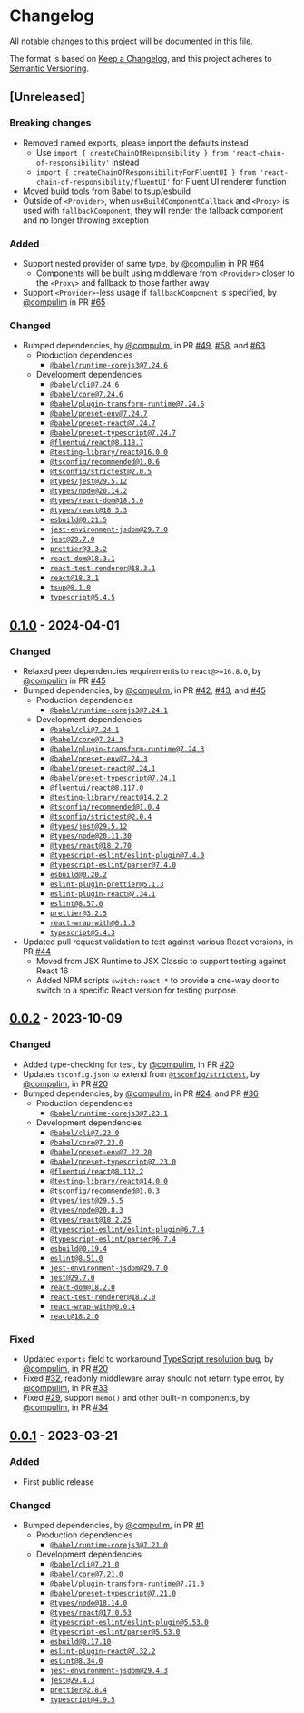 # Changelog

All notable changes to this project will be documented in this file.

The format is based on [Keep a Changelog](https://keepachangelog.com/en/1.0.0/),
and this project adheres to [Semantic Versioning](https://semver.org/spec/v2.0.0.html).

## [Unreleased]

### Breaking changes

- Removed named exports, please import the defaults instead
   - Use `import { createChainOfResponsibility } from 'react-chain-of-responsibility'` instead
   - `import { createChainOfResponsibilityForFluentUI } from 'react-chain-of-responsibility/fluentUI'` for Fluent UI renderer function
- Moved build tools from Babel to tsup/esbuild
- Outside of `<Provider>`, when `useBuildComponentCallback` and `<Proxy>` is used with `fallbackComponent`, they will render the fallback component and no longer throwing exception

### Added

- Support nested provider of same type, by [@compulim](https://github.com/compulim) in PR [#64](https://github.com/compulim/react-chain-of-responsibility/pull/64)
   - Components will be built using middleware from `<Provider>` closer to the `<Proxy>` and fallback to those farther away
- Support `<Provider>`-less usage if `fallbackComponent` is specified, by [@compulim](https://github.com/compulim) in PR [#65](https://github.com/compulim/react-chain-of-responsibility/pull/65)

### Changed

- Bumped dependencies, by [@compulim](https://github.com/compulim), in PR [#49](https://github.com/compulim/react-chain-of-responsibility/pull/49), [#58](https://github.com/compulim/react-chain-of-responsibility/pull/58), and [#63](https://github.com/compulim/react-chain-of-responsibility/pull/63)
   - Production dependencies
      - [`@babel/runtime-corejs3@7.24.6`](https://npmjs.com/package/@babel/runtime-corejs3)
   - Development dependencies
      - [`@babel/cli@7.24.6`](https://npmjs.com/package/@babel/cli)
      - [`@babel/core@7.24.6`](https://npmjs.com/package/@babel/core/v/7.24.6)
      - [`@babel/plugin-transform-runtime@7.24.6`](https://npmjs.com/package/@babel/plugin-transform-runtime)
      - [`@babel/preset-env@7.24.7`](https://npmjs.com/package/@babel/preset-env/v/7.24.7)
      - [`@babel/preset-react@7.24.7`](https://npmjs.com/package/@babel/preset-react/v/7.24.7)
      - [`@babel/preset-typescript@7.24.7`](https://npmjs.com/package/@babel/preset-typescript/v/7.24.7)
      - [`@fluentui/react@8.118.7`](https://npmjs.com/package/@fluentui/react/v/8.118.7)
      - [`@testing-library/react@16.0.0`](https://npmjs.com/package/@testing-library/react/v/16.0.0)
      - [`@tsconfig/recommended@1.0.6`](https://npmjs.com/package/@tsconfig/recommended)
      - [`@tsconfig/strictest@2.0.5`](https://npmjs.com/package/@tsconfig/strictest/v/2.0.5)
      - [`@types/jest@29.5.12`](https://npmjs.com/package/@types/jest/v/29.5.12)
      - [`@types/node@20.14.2`](https://npmjs.com/package/@types/node/v/20.14.2)
      - [`@types/react-dom@18.3.0`](https://npmjs.com/package/@types/react-dom/v/18.3.0)
      - [`@types/react@18.3.3`](https://npmjs.com/package/@types/react/v/18.3.3)
      - [`esbuild@0.21.5`](https://npmjs.com/package/esbuild/v/0.21.5)
      - [`jest-environment-jsdom@29.7.0`](https://npmjs.com/package/jest-environment-jsdom/v/29.7.0)
      - [`jest@29.7.0`](https://npmjs.com/package/jest/v/29.7.0)
      - [`prettier@3.3.2`](https://npmjs.com/package/prettier/v/3.3.2)
      - [`react-dom@18.3.1`](https://npmjs.com/package/react-dom/v/18.3.1)
      - [`react-test-renderer@18.3.1`](https://npmjs.com/package/react-test-renderer/v/18.3.1)
      - [`react@18.3.1`](https://npmjs.com/package/react/v/18.3.1)
      - [`tsup@8.1.0`](https://npmjs.com/package/tsup/v/8.1.0)
      - [`typescript@5.4.5`](https://npmjs.com/package/typescript/v/5.4.5)

## [0.1.0] - 2024-04-01

### Changed

- Relaxed peer dependencies requirements to `react@>=16.8.0`, by [@compulim](https://github.com/compulim) in PR [#45](https://github.com/compulim/react-chain-of-responsibility/pull/45)
- Bumped dependencies, by [@compulim](https://github.com/compulim), in PR [#42](https://github.com/compulim/react-chain-of-responsibility/pull/42), [#43](https://github.com/compulim/react-chain-of-responsibility/pull/43), and [#45](https://github.com/compulim/react-chain-of-responsibility/pull/45)
   - Production dependencies
      - [`@babel/runtime-corejs3@7.24.1`](https://npmjs.com/package/@babel/runtime-corejs3)
   - Development dependencies
      - [`@babel/cli@7.24.1`](https://npmjs.com/package/@babel/cli)
      - [`@babel/core@7.24.3`](https://npmjs.com/package/@babel/core)
      - [`@babel/plugin-transform-runtime@7.24.3`](https://npmjs.com/package/@babel/plugin-transform-runtime)
      - [`@babel/preset-env@7.24.3`](https://npmjs.com/package/@babel/preset-env)
      - [`@babel/preset-react@7.24.1`](https://npmjs.com/package/@babel/preset-react)
      - [`@babel/preset-typescript@7.24.1`](https://npmjs.com/package/@babel/preset-typescript)
      - [`@fluentui/react@8.117.0`](https://npmjs.com/package/@fluentui/react)
      - [`@testing-library/react@14.2.2`](https://npmjs.com/package/@testing-library/react)
      - [`@tsconfig/recommended@1.0.4`](https://npmjs.com/package/@tsconfig/recommended)
      - [`@tsconfig/strictest@2.0.4`](https://npmjs.com/package/@tsconfig/strictest)
      - [`@types/jest@29.5.12`](https://npmjs.com/package/@types/jest)
      - [`@types/node@20.11.30`](https://npmjs.com/package/@types/node)
      - [`@types/react@18.2.70`](https://npmjs.com/package/@types/react)
      - [`@typescript-eslint/eslint-plugin@7.4.0`](https://npmjs.com/package/@typescript-eslint/eslint-plugin)
      - [`@typescript-eslint/parser@7.4.0`](https://npmjs.com/package/@typescript-eslint/parser)
      - [`esbuild@0.20.2`](https://npmjs.com/package/esbuild)
      - [`eslint-plugin-prettier@5.1.3`](https://npmjs.com/package/eslint-plugin-prettier)
      - [`eslint-plugin-react@7.34.1`](https://npmjs.com/package/eslint-plugin-react)
      - [`eslint@8.57.0`](https://npmjs.com/package/eslint)
      - [`prettier@3.2.5`](https://npmjs.com/package/prettier)
      - [`react-wrap-with@0.1.0`](https://npmjs.com/package/react-wrap-with)
      - [`typescript@5.4.3`](https://npmjs.com/package/typescript)
- Updated pull request validation to test against various React versions, in PR [#44](https://github.com/compulim/react-chain-of-responsibility/pull/44)
   - Moved from JSX Runtime to JSX Classic to support testing against React 16
   - Added NPM scripts `switch:react:*` to provide a one-way door to switch to a specific React version for testing purpose

## [0.0.2] - 2023-10-09

### Changed

- Added type-checking for test, by [@compulim](https://github.com/compulim), in PR [#20](https://github.com/compulim/react-chain-of-responsibility/pull/20)
- Updates `tsconfig.json` to extend from [`@tsconfig/strictest`](https://npmjs.com/package/@tsconfig/strictest), by [@compulim](https://github.com/compulim), in PR [#20](https://github.com/compulim/react-chain-of-responsibility/pull/20)
- Bumped dependencies, by [@compulim](https://github.com/compulim), in PR [#24](https://github.com/compulim/react-chain-of-responsibility/pull/24), and PR [#36](https://github.com/compulim/react-chain-of-responsibility/pull/36)
   - Production dependencies
      - [`@babel/runtime-corejs3@7.23.1`](https://npmjs.com/package/@babel/runtime-corejs3)
   - Development dependencies
      - [`@babel/cli@7.23.0`](https://npmjs.com/package/@babel/cli)
      - [`@babel/core@7.23.0`](https://npmjs.com/package/@babel/core)
      - [`@babel/preset-env@7.22.20`](https://npmjs.com/package/@babel/preset-env)
      - [`@babel/preset-typescript@7.23.0`](https://npmjs.com/package/@babel/preset-typescript)
      - [`@fluentui/react@8.112.2`](https://npmjs.com/package/@fluentui/react)
      - [`@testing-library/react@14.0.0`](https://npmjs.com/package/@testing-library/react)
      - [`@tsconfig/recommended@1.0.3`](https://npmjs.com/package/@tsconfig/recommended)
      - [`@types/jest@29.5.5`](https://npmjs.com/package/@types/jest)
      - [`@types/node@20.8.3`](https://npmjs.com/package/@types/node)
      - [`@types/react@18.2.25`](https://npmjs.com/package/@types/react)
      - [`@typescript-eslint/eslint-plugin@6.7.4`](https://npmjs.com/package/@typescript-eslint/eslint-plugin)
      - [`@typescript-eslint/parser@6.7.4`](https://npmjs.com/package/@typescript-eslint/parser)
      - [`esbuild@0.19.4`](https://npmjs.com/package/esbuild)
      - [`eslint@8.51.0`](https://npmjs.com/package/eslint)
      - [`jest-environment-jsdom@29.7.0`](https://npmjs.com/package/jest-environment-jsdom)
      - [`jest@29.7.0`](https://npmjs.com/package/jest)
      - [`react-dom@18.2.0`](https://npmjs.com/package/react-dom)
      - [`react-test-renderer@18.2.0`](https://npmjs.com/package/react-test-renderer)
      - [`react-wrap-with@0.0.4`](https://npmjs.com/package/react-wrap-with)
      - [`react@18.2.0`](https://npmjs.com/package/react)

### Fixed

- Updated `exports` field to workaround [TypeScript resolution bug](https://github.com/microsoft/TypeScript/issues/50762), by [@compulim](https://github.com/compulim), in PR [#20](https://github.com/compulim/react-chain-of-responsibility/pull/20)
- Fixed [#32](https://github.com/compulim/react-chain-of-responsibility/issues/32), readonly middleware array should not return type error, by [@compulim](https://github.com/compulim), in PR [#33](https://github.com/compulim/react-chain-of-responsibility/pull/33)
- Fixed [#29](https://github.com/compulim/react-chain-of-responsibility/issues/29), support `memo()` and other built-in components, by [@compulim](https://github.com/compulim), in PR [#34](https://github.com/compulim/react-chain-of-responsibility/pull/34)

## [0.0.1] - 2023-03-21

### Added

- First public release

### Changed

- Bumped dependencies, by [@compulim](https://github.com/compulim), in PR [#1](https://github.com/compulim/react-chain-of-responsibility/pull/1)
   -  Production dependencies
      -  [`@babel/runtime-corejs3@7.21.0`](https://npmjs.com/package/@babel/runtime-corejs3)
   -  Development dependencies
      -  [`@babel/cli@7.21.0`](https://npmjs.com/package/@babel/cli)
      -  [`@babel/core@7.21.0`](https://npmjs.com/package/@babel/core)
      -  [`@babel/plugin-transform-runtime@7.21.0`](https://npmjs.com/package/@babel/plugin-transform-runtime)
      -  [`@babel/preset-typescript@7.21.0`](https://npmjs.com/package/@babel/preset-typescript)
      -  [`@types/node@18.14.0`](https://npmjs.com/package/@types/node)
      -  [`@types/react@17.0.53`](https://npmjs.com/package/@types/react)
      -  [`@typescript-eslint/eslint-plugin@5.53.0`](https://npmjs.com/package/@typescript-eslint/eslint-plugin)
      -  [`@typescript-eslint/parser@5.53.0`](https://npmjs.com/package/@typescript-eslint/parser)
      -  [`esbuild@0.17.10`](https://npmjs.com/package/esbuild)
      -  [`eslint-plugin-react@7.32.2`](https://npmjs.com/package/eslint-plugin-react)
      -  [`eslint@8.34.0`](https://npmjs.com/package/eslint)
      -  [`jest-environment-jsdom@29.4.3`](https://npmjs.com/package/jest-environment-jsdom)
      -  [`jest@29.4.3`](https://npmjs.com/package/jest)
      -  [`prettier@2.8.4`](https://npmjs.com/package/prettier)
      -  [`typescript@4.9.5`](https://npmjs.com/package/typescript)

[0.1.0]: https://github.com/compulim/react-chain-of-responsibility/compare/v0.0.2...v0.1.0
[0.0.2]: https://github.com/compulim/react-chain-of-responsibility/compare/v0.0.1...v0.0.2
[0.0.1]: https://github.com/compulim/react-chain-of-responsibility/releases/tag/v0.0.1
